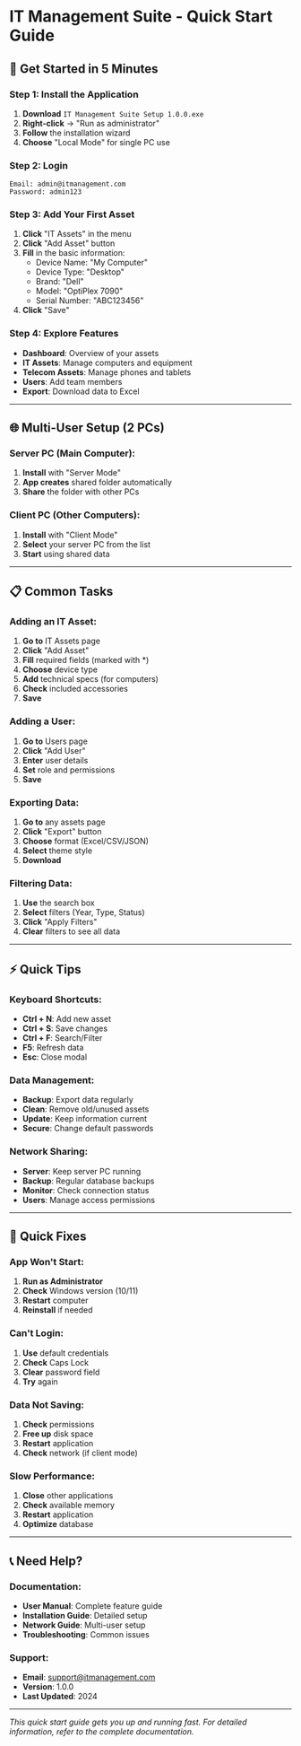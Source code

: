 # IT Management Suite - Quick Start Guide

## 🚀 Get Started in 5 Minutes

### Step 1: Install the Application
1. **Download** `IT Management Suite Setup 1.0.0.exe`
2. **Right-click** → "Run as administrator"
3. **Follow** the installation wizard
4. **Choose** "Local Mode" for single PC use

### Step 2: Login
```
Email: admin@itmanagement.com
Password: admin123
```

### Step 3: Add Your First Asset
1. **Click** "IT Assets" in the menu
2. **Click** "Add Asset" button
3. **Fill** in the basic information:
   - Device Name: "My Computer"
   - Device Type: "Desktop"
   - Brand: "Dell"
   - Model: "OptiPlex 7090"
   - Serial Number: "ABC123456"
4. **Click** "Save"

### Step 4: Explore Features
- **Dashboard**: Overview of your assets
- **IT Assets**: Manage computers and equipment
- **Telecom Assets**: Manage phones and tablets
- **Users**: Add team members
- **Export**: Download data to Excel

---

## 🌐 Multi-User Setup (2 PCs)

### Server PC (Main Computer):
1. **Install** with "Server Mode"
2. **App creates** shared folder automatically
3. **Share** the folder with other PCs

### Client PC (Other Computers):
1. **Install** with "Client Mode"
2. **Select** your server PC from the list
3. **Start** using shared data

---

## 📋 Common Tasks

### Adding an IT Asset:
1. **Go to** IT Assets page
2. **Click** "Add Asset"
3. **Fill** required fields (marked with *)
4. **Choose** device type
5. **Add** technical specs (for computers)
6. **Check** included accessories
7. **Save**

### Adding a User:
1. **Go to** Users page
2. **Click** "Add User"
3. **Enter** user details
4. **Set** role and permissions
5. **Save**

### Exporting Data:
1. **Go to** any assets page
2. **Click** "Export" button
3. **Choose** format (Excel/CSV/JSON)
4. **Select** theme style
5. **Download**

### Filtering Data:
1. **Use** the search box
2. **Select** filters (Year, Type, Status)
3. **Click** "Apply Filters"
4. **Clear** filters to see all data

---

## ⚡ Quick Tips

### Keyboard Shortcuts:
- **Ctrl + N**: Add new asset
- **Ctrl + S**: Save changes
- **Ctrl + F**: Search/Filter
- **F5**: Refresh data
- **Esc**: Close modal

### Data Management:
- **Backup**: Export data regularly
- **Clean**: Remove old/unused assets
- **Update**: Keep information current
- **Secure**: Change default passwords

### Network Sharing:
- **Server**: Keep server PC running
- **Backup**: Regular database backups
- **Monitor**: Check connection status
- **Users**: Manage access permissions

---

## 🔧 Quick Fixes

### App Won't Start:
1. **Run as Administrator**
2. **Check** Windows version (10/11)
3. **Restart** computer
4. **Reinstall** if needed

### Can't Login:
1. **Use** default credentials
2. **Check** Caps Lock
3. **Clear** password field
4. **Try** again

### Data Not Saving:
1. **Check** permissions
2. **Free up** disk space
3. **Restart** application
4. **Check** network (if client mode)

### Slow Performance:
1. **Close** other applications
2. **Check** available memory
3. **Restart** application
4. **Optimize** database

---

## 📞 Need Help?

### Documentation:
- **User Manual**: Complete feature guide
- **Installation Guide**: Detailed setup
- **Network Guide**: Multi-user setup
- **Troubleshooting**: Common issues

### Support:
- **Email**: support@itmanagement.com
- **Version**: 1.0.0
- **Last Updated**: 2024

---

*This quick start guide gets you up and running fast. For detailed information, refer to the complete documentation.*












